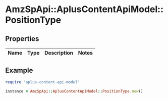 # AmzSpApi::AplusContentApiModel::PositionType

## Properties

| Name | Type | Description | Notes |
| ---- | ---- | ----------- | ----- |

## Example

```ruby
require 'aplus-content-api-model'

instance = AmzSpApi::AplusContentApiModel::PositionType.new()
```


